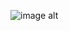 ![image alt](https://user-images.githubusercontent.com/31548827/53544119-07676480-3b36-11e9-8de6-68b46b9170b4.png)
